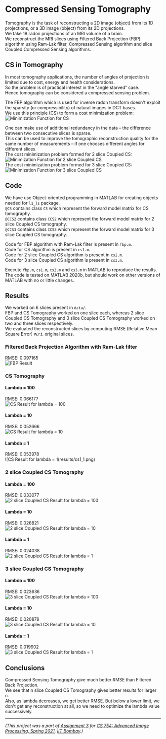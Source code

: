 # Compressed Sensing Tomography

Tomography is the task of reconstructing a 2D image (object) from its 1D projections, or a 3D image (object) from its 2D projections.  
We take 18 radon projections of an MRI volume of a brain.  
We reconstruct the MRI slices using Filtered Back Projection (FBP) algorithm using Ram-Lak filter, Compressed Sensing algorithm and slice Coupled Compressed Sensing algorithms.

## CS in Tomography

In most tomography applications, the number of angles of projection is limited due to cost, energy and health considerations.  
So the problem is of practical interest in the "angle starved" case.  
Hence tomography can be considered a compressed sensing problem.

The FBP algorithm which is used for inverse radon transform doesn't exploit the sparsity (or compressibility) of natural images in DCT bases.  
We use this principle (CS) to form a cost minimization problem:  
![Minimization Function for CS](others/CS.png)

One can make use of additional redundancy in the data – the difference between two consecutive slices is sparse.  
This can be used to improve the tomographic reconstruction quality for the same number of measurements – if one chooses different angles for different slices.  
The cost minimization problem formed for 2 slice Coupled CS:  
![Minimization Function for 2 slice Coupled CS](others/CCS2.png)  
The cost minimization problem formed for 3 slice Coupled CS:  
![Minimization Function for 3 slice Coupled CS](others/CCS3.png)

## Code

We have use Object-oriented programming in MATLAB for creating objects needed for `l1_ls` package.  
`@CS` contains class `CS` which represent the forward model matrix for CS tomography.  
`@CCS2` contains class `CCS2` which represent the forward model matrix for 2 slice Coupled CS tomography.  
`@CCS3` contains class `CCS3` which represent the forward model matrix for 3 slice Coupled CS tomography.

Code for FBP algorithm with Ram-Lak filter is present in `fbp.m`.  
Code for CS algorithm is present in `cs1.m`.  
Code for 2 slice Coupled CS algorithm is present in `cs2.m`.  
Code for 3 slice Coupled CS algorithm is present in `cs3.m`.

Execute `fbp.m`, `cs1.m`, `cs2.m` and `cs3.m` in MATLAB to reproduce the results.  
The code is tested on MATLAB 2020b, but should work on other versions of MATLAB with no or little changes.

## Results

We worked on 6 slices present in `data/`.  
FBP and CS Tomography worked on one slice each, whereas 2 slice Coupled CS Tomography and 3 slice Coupled CS Tomography worked on two and three slices respectively.  
We evaluated the reconstructed slices by computing RMSE (Relative Mean Square Error) w.r.t. original slices.

### Filtered Back Projection Algorithm with Ram-Lak filter

RMSE: 0.097165  
![FBP Result](results/fbp.png)

### CS Tomography

#### Lambda = 100

RMSE: 0.066177  
![CS Result for lambda = 100](results/cs1_100.png)

#### Lambda = 10

RMSE: 0.052666  
![CS Result for lambda = 10](results/cs1_10.png)

#### Lambda = 1

RMSE: 0.053978  
![CS Result for lambda = 1(results/cs1_1.png)

### 2 slice Coupled CS Tomography

#### Lambda = 100

RMSE: 0.033077  
![2 slice Coupled CS Result for lambda = 100](results/cs2_100.png)

#### Lambda = 10

RMSE: 0.026821  
![2 slice Coupled CS Result for lambda = 10](results/cs2_10.png)

#### Lambda = 1

RMSE: 0.024038  
![2 slice Coupled CS Result for lambda = 1](results/cs2_1.png)

### 3 slice Coupled CS Tomography

#### Lambda = 100

RMSE: 0.023636  
![3 slice Coupled CS Result for lambda = 100](results/cs3_100.png)

#### Lambda = 10

RMSE: 0.020879  
![3 slice Coupled CS Result for lambda = 10](results/cs3_10.png)

#### Lambda = 1

RMSE: 0.019902  
![3 slice Coupled CS Result for lambda = 1](results/cs3_1.png)

## Conclusions

Compressed Sensing Tomography give much better RMSE than Filtered Back Projection.  
We see that n slice Coupled CS Tomography gives better results for larger n.  
Also, as lambda decreases, we get better RMSE. But below a lower limit, we don't get any reconstruction at all, so we need to optimize the lambda value successively.

---

*(This project was a part of [Assignment 3](https://github.com/devansh-dvj/CS754-Assignment-3) for [CS 754: Advanced Image Processing, Spring 2021](https://www.cse.iitb.ac.in/~ajitvr/CS754_Spring2021/), [IIT Bombay](https://www.iitb.ac.in/).)*
